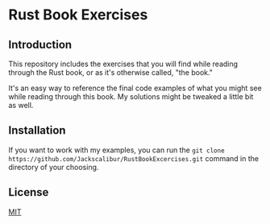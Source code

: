 # Rust Book Exercises

## Introduction

This repository includes the exercises that you will find while reading through the Rust book, or as it's otherwise called, "the book."

It's an easy way to reference the final code examples of what you might see while reading through this book. My solutions might be tweaked a little bit as well.

## Installation

If you want to work with my examples, you can run the `git clone https://github.com/Jackscalibur/RustBookExcercises.git` command in the directory of your choosing.

## License

[MIT](https://choosealicense.com/licenses/mit/)